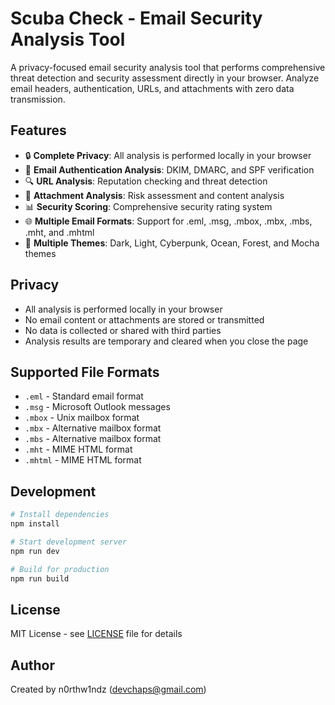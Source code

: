 # Scuba Check - Email Security Analysis Tool

A privacy-focused email security analysis tool that performs comprehensive threat detection and security assessment directly in your browser. Analyze email headers, authentication, URLs, and attachments with zero data transmission.

## Features

- 🔒 **Complete Privacy**: All analysis is performed locally in your browser
- 📧 **Email Authentication Analysis**: DKIM, DMARC, and SPF verification
- 🔍 **URL Analysis**: Reputation checking and threat detection
- 📎 **Attachment Analysis**: Risk assessment and content analysis
- 📊 **Security Scoring**: Comprehensive security rating system
- 🌐 **Multiple Email Formats**: Support for .eml, .msg, .mbox, .mbx, .mbs, .mht, and .mhtml
- 🎨 **Multiple Themes**: Dark, Light, Cyberpunk, Ocean, Forest, and Mocha themes

## Privacy

- All analysis is performed locally in your browser
- No email content or attachments are stored or transmitted
- No data is collected or shared with third parties
- Analysis results are temporary and cleared when you close the page

## Supported File Formats

- `.eml` - Standard email format
- `.msg` - Microsoft Outlook messages
- `.mbox` - Unix mailbox format
- `.mbx` - Alternative mailbox format
- `.mbs` - Alternative mailbox format
- `.mht` - MIME HTML format
- `.mhtml` - MIME HTML format

## Development

```bash
# Install dependencies
npm install

# Start development server
npm run dev

# Build for production
npm run build
```

## License

MIT License - see [LICENSE](LICENSE) file for details

## Author

Created by n0rthw1ndz (devchaps@gmail.com)
